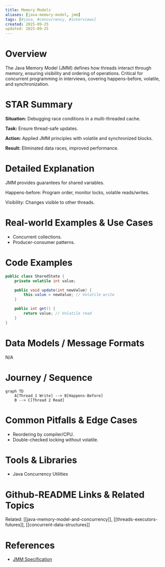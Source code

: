 ```yaml
---
title: Memory Models
aliases: [java-memory-model, jmm]
tags: [#java, #concurrency, #interviews]
created: 2025-09-25
updated: 2025-09-25
---
```


# Overview

The Java Memory Model (JMM) defines how threads interact through memory, ensuring visibility and ordering of operations. Critical for concurrent programming in interviews, covering happens-before, volatile, and synchronization.

# STAR Summary

**Situation:** Debugging race conditions in a multi-threaded cache.

**Task:** Ensure thread-safe updates.

**Action:** Applied JMM principles with volatile and synchronized blocks.

**Result:** Eliminated data races, improved performance.

# Detailed Explanation

JMM provides guarantees for shared variables.

Happens-before: Program order, monitor locks, volatile reads/writes.

Visibility: Changes visible to other threads.

# Real-world Examples & Use Cases

- Concurrent collections.
- Producer-consumer patterns.

# Code Examples

```java
public class SharedState {
    private volatile int value;

    public void update(int newValue) {
        this.value = newValue; // Volatile write
    }

    public int get() {
        return value; // Volatile read
    }
}
```

# Data Models / Message Formats

N/A

# Journey / Sequence

```mermaid
graph TD
    A[Thread 1 Write] --> B[Happens-Before]
    B --> C[Thread 2 Read]
```

# Common Pitfalls & Edge Cases

- Reordering by compiler/CPU.
- Double-checked locking without volatile.

# Tools & Libraries

- Java Concurrency Utilities

# Github-README Links & Related Topics

Related: [[java-memory-model-and-concurrency]], [[threads-executors-futures]], [[concurrent-data-structures]]

# References

- [JMM Specification](https://docs.oracle.com/javase/specs/jls/se17/html/jls-17.html)